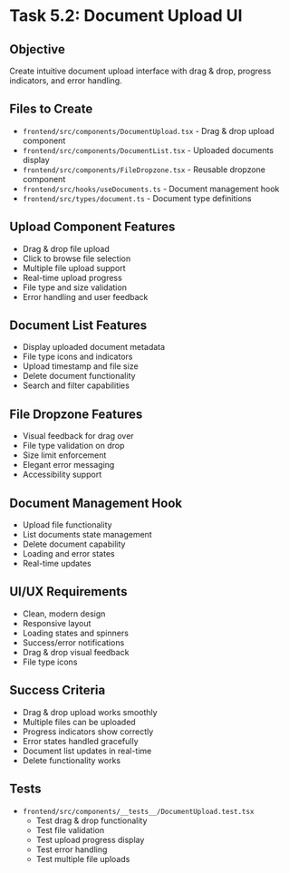 # Task 5.2: Document Upload UI

## Objective
Create intuitive document upload interface with drag & drop, progress indicators, and error handling.

## Files to Create
- `frontend/src/components/DocumentUpload.tsx` - Drag & drop upload component
- `frontend/src/components/DocumentList.tsx` - Uploaded documents display
- `frontend/src/components/FileDropzone.tsx` - Reusable dropzone component
- `frontend/src/hooks/useDocuments.ts` - Document management hook
- `frontend/src/types/document.ts` - Document type definitions

## Upload Component Features
- Drag & drop file upload
- Click to browse file selection
- Multiple file upload support
- Real-time upload progress
- File type and size validation
- Error handling and user feedback

## Document List Features
- Display uploaded document metadata
- File type icons and indicators
- Upload timestamp and file size
- Delete document functionality
- Search and filter capabilities

## File Dropzone Features
- Visual feedback for drag over
- File type validation on drop
- Size limit enforcement
- Elegant error messaging
- Accessibility support

## Document Management Hook
- Upload file functionality
- List documents state management
- Delete document capability
- Loading and error states
- Real-time updates

## UI/UX Requirements
- Clean, modern design
- Responsive layout
- Loading states and spinners
- Success/error notifications
- Drag & drop visual feedback
- File type icons

## Success Criteria
- Drag & drop upload works smoothly
- Multiple files can be uploaded
- Progress indicators show correctly
- Error states handled gracefully
- Document list updates in real-time
- Delete functionality works

## Tests
- `frontend/src/components/__tests__/DocumentUpload.test.tsx`
  - Test drag & drop functionality
  - Test file validation
  - Test upload progress display
  - Test error handling
  - Test multiple file uploads
